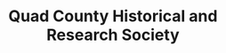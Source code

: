 ---
layout: repo
title: "Quad County Historical and Research Society"
id: 11623
permalink: repos/11623/
---